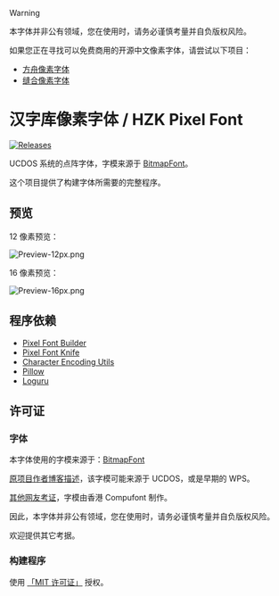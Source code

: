 > [!WARNING]
> 
> 本字体并非公有领域，您在使用时，请务必谨慎考量并自负版权风险。
> 
> 如果您正在寻找可以免费商用的开源中文像素字体，请尝试以下项目：
>
> - [方舟像素字体](https://github.com/TakWolf/ark-pixel-font)
> - [缝合像素字体](https://github.com/TakWolf/fusion-pixel-font)

# 汉字库像素字体 / HZK Pixel Font

[![Releases](https://img.shields.io/github/v/release/TakWolf/hzk-pixel-font)](https://github.com/TakWolf/hzk-pixel-font/releases)

UCDOS 系统的点阵字体，字模来源于 [BitmapFont](https://github.com/aguegu/BitmapFont/tree/master/font)。

这个项目提供了构建字体所需要的完整程序。

## 预览

12 像素预览：

![Preview-12px.png](docs/preview-12px.png)

16 像素预览：

![Preview-16px.png](docs/preview-16px.png)

## 程序依赖

- [Pixel Font Builder](https://github.com/TakWolf/pixel-font-builder)
- [Pixel Font Knife](https://github.com/TakWolf/pixel-font-knife)
- [Character Encoding Utils](https://github.com/TakWolf/character-encoding-utils)
- [Pillow](https://github.com/python-pillow/Pillow)
- [Loguru](https://github.com/Delgan/loguru)

## 许可证

### 字体

本字体使用的字模来源于：[BitmapFont](https://github.com/aguegu/BitmapFont/tree/master/font)

[原项目作者博客描述](https://web.archive.org/web/20161108093925/http://aguegu.net/?p=1279)，该字模可能来源于 UCDOS，或是早期的 WPS。

[其他网友考证](https://github.com/aguegu/BitmapFont/issues/1#issuecomment-2292428939)，字模由香港 Compufont 制作。

因此，本字体并非公有领域，您在使用时，请务必谨慎考量并自负版权风险。

欢迎提供其它考据。

### 构建程序

使用 [「MIT 许可证」](LICENSE-MIT) 授权。
